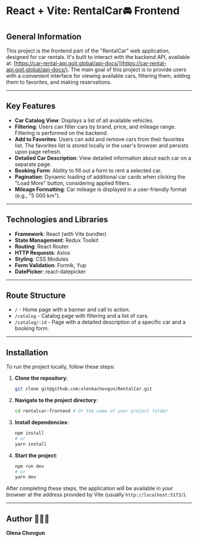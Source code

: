 # React + Vite: RentalCar🚘 Frontend

## General Information
This project is the frontend part of the "RentalCar" web application, designed for car rentals. It's built to interact with the backend API, available at: [https://car-rental-api.goit.global/api-docs/](https://car-rental-api.goit.global/api-docs/).
The main goal of this project is to provide users with a convenient interface for viewing available cars, filtering them, adding them to favorites, and making reservations.

---
## Key Features

-   **Car Catalog View**: Displays a list of all available vehicles.
-   **Filtering**: Users can filter cars by brand, price, and mileage range. Filtering is performed on the backend.
-   **Add to Favorites**: Users can add and remove cars from their favorites list. The favorites list is stored locally in the user's browser and persists upon page refresh.
-   **Detailed Car Description**: View detailed information about each car on a separate page.
-   **Booking Form**: Ability to fill out a form to rent a selected car.
-   **Pagination**: Dynamic loading of additional car cards when clicking the "Load More" button, considering applied filters.
-   **Mileage Formatting**: Car mileage is displayed in a user-friendly format (e.g., "5 000 km").
    
---
## Technologies and Libraries

-   **Framework**: React (with Vite bundler)
-   **State Management**: Redux Toolkit
-   **Routing**: React Router
-   **HTTP Requests**: Axios
-   **Styling**: CSS Modules
-   **Form Validation**: Formik, Yup
-   **DatePicker**: react-datepicker

---
## Route Structure

-   `/` - Home page with a banner and call to action.
-   `/catalog` - Catalog page with filtering and a list of cars.
-   `/catalog/:id` - Page with a detailed description of a specific car and a booking form.

---
## Installation

To run the project locally, follow these steps:

1.  **Clone the repository**:
    ```bash
    git clone git@github.com:olenkachovgun/RentalCar.git
    ```
2.  **Navigate to the project directory**:
    ```bash
    cd rentalcar-frontend # Or the name of your project folder
    ```
3.  **Install dependencies**:
    ```bash
    npm install
    # or
    yarn install
    ```
4.  **Start the project**:
    ```bash
    npm run dev
    # or
    yarn dev
    ```
After completing these steps, the application will be available in your browser at the address provided by Vite (usually `http://localhost:5173/`).

---
## Author 👩🏻‍💼

**Olena Chovgun**
